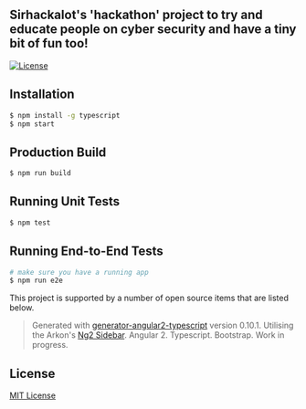 ## Sirhackalot's 'hackathon' project to try and educate people on cyber security and have a tiny bit of fun too!


[![License](https://img.shields.io/badge/license-MIT-blue.svg)](http://opensource.org/licenses/MIT)

## Installation

```bash
$ npm install -g typescript
$ npm start
```

## Production Build
```bash
$ npm run build
```

## Running Unit Tests
```bash
$ npm test
```

## Running End-to-End Tests
```bash
# make sure you have a running app
$ npm run e2e
```

This project is supported by a number of open source items that are listed below.

> Generated with [generator-angular2-typescript](https://github.com/shibbir/generator-angular2-typescript) version 0.10.1.
> Utilising the Arkon's [Ng2 Sidebar](https://github.com/arkon/ng2-sidebar).
> Angular 2.
> Typescript.
> Bootstrap.
> Work in progress.


## License
<a href="https://opensource.org/licenses/MIT">MIT License</a>
